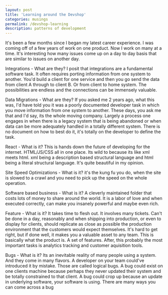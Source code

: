 ```yaml
---
layout: post
title: 'Learning around the Devshop'
categories: musings
permalink: /devshop-learning
description: patterns of development
---
```


It's been a few months since I began my latest career experience. I was coming off
of a few years of work on one product. Now I work on many at a time.
It's interesting how many issues come up on a day to day basis that are
similar to issues on another day.

Integrations - What are they?
I posit that integrations are a fundamental software task. It often requires
porting information from one system to another. You'd build a client for one
service and then you go send the data from client A through to client B.
Or from client to home system. The possibilities are endless and the connections
can be immensely valuable.

Data Migrations - What are they?
If you asked me 2 years ago, what this was, I'd have told you it was a poorly
documented developer task in which you move information from one system to another.
These days, you ask me that and I'd say, its the whole moving company. Largely a
process one engages in when there is a legacy system that is being abandoned
or when data can be more adequately handled in a totally different system.
There is no document on how to best do it, it's totally on the developer to define
the task.

React - What is it?
This is hands down the future of developing for the internet. HTML/JS/CSS all in one
place. Its wild to because its like xml meets html. xml being a description based
structural language and html being a literal structural language. It's quite beautiful
in my opinion.


Site Speed Optimizations - What is it?
it's the kung fu you do, when the site is slowed to a crawl and you need to
pick up the speed on the whole operation.


Software based business - What is it?
A cleverly maintained folder that costs lots of money to share around the world.
It is a labor of love and when executed correctly, can make you insanely powerful
and maybe even rich.

Feature - What is it?
It takes time to flesh out. It involves many tickets. Can't be done in a day, reasonably
and when shipping into production, or even to display for clients, should replicate as
close as possible the production environment that the customers would expect themselves.
It's hard to get right, but if done well, it makes you a valuable asset to any team.
This is basically what the product is. A set of features. After, this probably the
most important tasks is analytics tracking and customer aquisition tools.

Bugs - What is it?
Its an inevitable reality of many people using a system. And they come in many flavors.
A developer on your team could've introduced it by mistake. Those are called logical bugs.
A bug could exist on one clients machine because perhaps they never updated their system
and be totally constrained to that client. A bug could crop up because an update in
underlying software, your software is using. There are many ways you can come across a bug
